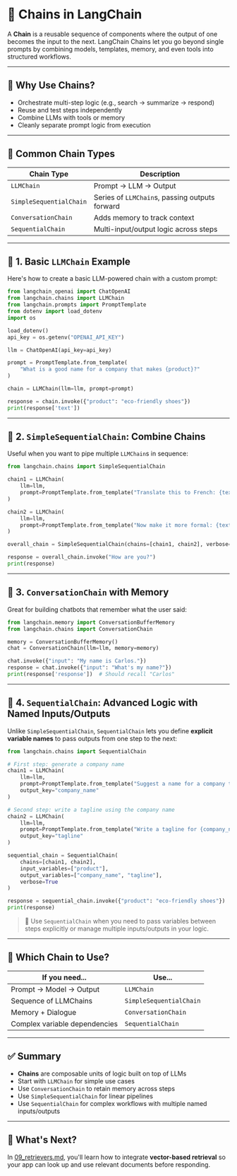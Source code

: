 # 🔗 Chains in LangChain

A **Chain** is a reusable sequence of components where the output of one becomes the input to the next. LangChain Chains let you go beyond single prompts by combining models, templates, memory, and even tools into structured workflows.

---

## 🎯 Why Use Chains?

- Orchestrate multi-step logic (e.g., search → summarize → respond)
- Reuse and test steps independently
- Combine LLMs with tools or memory
- Cleanly separate prompt logic from execution

---

## 🧱 Common Chain Types

| Chain Type              | Description                                    |
| ----------------------- | ---------------------------------------------- |
| `LLMChain`              | Prompt → LLM → Output                          |
| `SimpleSequentialChain` | Series of `LLMChain`s, passing outputs forward |
| `ConversationChain`     | Adds memory to track context                   |
| `SequentialChain`       | Multi-input/output logic across steps          |

---

## 🔹 1. Basic `LLMChain` Example

Here's how to create a basic LLM-powered chain with a custom prompt:

```python
from langchain_openai import ChatOpenAI
from langchain.chains import LLMChain
from langchain.prompts import PromptTemplate
from dotenv import load_dotenv
import os

load_dotenv()
api_key = os.getenv("OPENAI_API_KEY")

llm = ChatOpenAI(api_key=api_key)

prompt = PromptTemplate.from_template(
    "What is a good name for a company that makes {product}?"
)

chain = LLMChain(llm=llm, prompt=prompt)

response = chain.invoke({"product": "eco-friendly shoes"})
print(response['text'])
```

---

## 🔹 2. `SimpleSequentialChain`: Combine Chains

Useful when you want to pipe multiple `LLMChain`s in sequence:

```python
from langchain.chains import SimpleSequentialChain

chain1 = LLMChain(
    llm=llm,
    prompt=PromptTemplate.from_template("Translate this to French: {text}")
)

chain2 = LLMChain(
    llm=llm,
    prompt=PromptTemplate.from_template("Now make it more formal: {text}")
)

overall_chain = SimpleSequentialChain(chains=[chain1, chain2], verbose=True)

response = overall_chain.invoke("How are you?")
print(response)
```

---

## 🔹 3. `ConversationChain` with Memory

Great for building chatbots that remember what the user said:

```python
from langchain.memory import ConversationBufferMemory
from langchain.chains import ConversationChain

memory = ConversationBufferMemory()
chat = ConversationChain(llm=llm, memory=memory)

chat.invoke({"input": "My name is Carlos."})
response = chat.invoke({"input": "What's my name?"})
print(response['response'])  # Should recall "Carlos"
```

---

## 🔹 4. `SequentialChain`: Advanced Logic with Named Inputs/Outputs

Unlike `SimpleSequentialChain`, `SequentialChain` lets you define **explicit variable names** to pass outputs from one step to the next:

```python
from langchain.chains import SequentialChain

# First step: generate a company name
chain1 = LLMChain(
    llm=llm,
    prompt=PromptTemplate.from_template("Suggest a name for a company that makes {product}"),
    output_key="company_name"
)

# Second step: write a tagline using the company name
chain2 = LLMChain(
    llm=llm,
    prompt=PromptTemplate.from_template("Write a tagline for {company_name}"),
    output_key="tagline"
)

sequential_chain = SequentialChain(
    chains=[chain1, chain2],
    input_variables=["product"],
    output_variables=["company_name", "tagline"],
    verbose=True
)

response = sequential_chain.invoke({"product": "eco-friendly shoes"})
print(response)
```

> 🧩 Use `SequentialChain` when you need to pass variables between steps explicitly or manage multiple inputs/outputs in your logic.

---

## 🧭 Which Chain to Use?

| If you need...                | Use...                  |
| ----------------------------- | ----------------------- |
| Prompt → Model → Output       | `LLMChain`              |
| Sequence of LLMChains         | `SimpleSequentialChain` |
| Memory + Dialogue             | `ConversationChain`     |
| Complex variable dependencies | `SequentialChain`       |

---

## ✅ Summary

* **Chains** are composable units of logic built on top of LLMs
* Start with `LLMChain` for simple use cases
* Use `ConversationChain` to retain memory across steps
* Use `SimpleSequentialChain` for linear pipelines
* Use `SequentialChain` for complex workflows with multiple named inputs/outputs

---

## 🧭 What's Next?

In [09_retrievers.md](./09_retrievers.md), you'll learn how to integrate **vector-based retrieval** so your app can look up and use relevant documents before responding.
